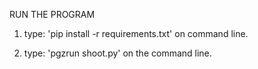 RUN THE PROGRAM

1. type: 'pip install -r requirements.txt' on command line.

2. type: 'pgzrun shoot.py' on the command line.
